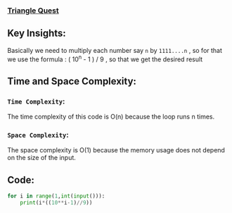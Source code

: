 ### [Triangle Quest](https://www.hackerrank.com/challenges/python-quest-1/problem?isFullScreen=false)

## Key Insights:
Basically we need to multiply each number say `n` by `1111....n` , so for that we use the formula : ( 10<sup>n</sup> - 1 ) / 9 , so that we get the desired result

## Time and Space Complexity:
### `Time Complexity`:
The time complexity of this code is O(n) because the loop runs n times.

### `Space Complexity`:
The space complexity is O(1) because the memory usage does not depend on the size of the input.

## Code:
```py
for i in range(1,int(input())):
    print(i*((10**i-1)//9))
```
